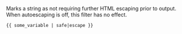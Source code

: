 Marks a string as not requiring further HTML escaping prior to output. When autoescaping is off, this filter has no effect.

`{{ some_variable | safe|escape }}`
